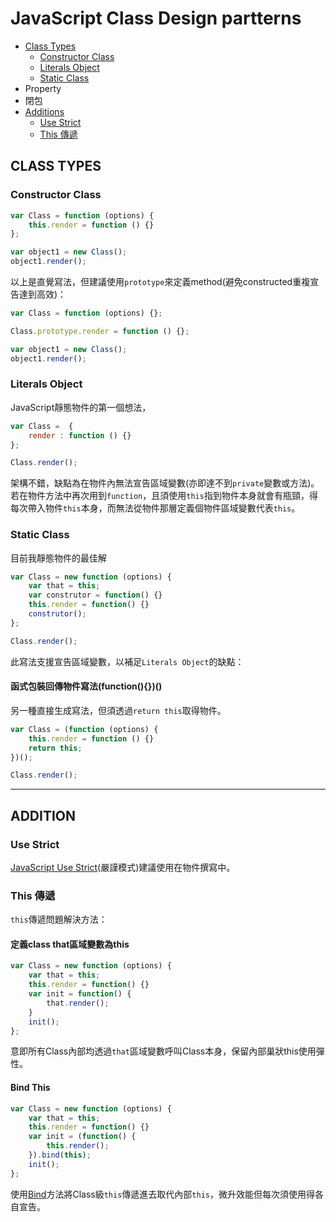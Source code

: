 JavaScript Class Design partterns
=================================

- [Class Types](#class-types)
    - [Constructor Class](#constructor-class)
    - [Literals Object](#literals-object)
    - [Static Class](#static-class)
- Property
- 閉包
- [Additions](#additions)
    - [Use Strict](#use-strict)
    - [This 傳遞](#this-傳遞)

CLASS TYPES
-----------

### Constructor Class

```javascript
var Class = function (options) {
    this.render = function () {}
};

var object1 = new Class();
object1.render(); 
```

以上是直覺寫法，但建議使用`prototype`來定義method(避免constructed重複宣告達到高效)：

```javascript
var Class = function (options) {};

Class.prototype.render = function () {};

var object1 = new Class();
object1.render(); 
```

### Literals Object

JavaScript靜態物件的第一個想法，

```javascript
var Class =  {
    render : function () {}
};

Class.render(); 
```

架構不錯，缺點為在物件內無法宣告區域變數(亦即達不到`private`變數或方法)。
若在物件方法中再次用到`function`，且須使用`this`指到物件本身就會有瓶頸，得每次帶入物件`this`本身，而無法從物件那層定義個物件區域變數代表`this`。

### Static Class

目前我靜態物件的最佳解

```javascript
var Class = new function (options) {
    var that = this;
    var construtor = function() {}
    this.render = function() {}
    construtor();
};

Class.render(); 
```

此寫法支援宣告區域變數，以補足`Literals Object`的缺點：


#### 函式包裝回傳物件寫法(function(){})()

另一種直接生成寫法，但須透過`return this`取得物件。

```javascript
var Class = (function (options) {
    this.render = function () {}
    return this;
})();

Class.render();
```

---

ADDITION 
--------

### Use Strict

[JavaScript Use Strict](https://www.w3schools.com/js/js_strict.asp)(嚴謹模式)建議使用在物件撰寫中。


### This 傳遞

`this`傳遞問題解決方法：

#### 定義class that區域變數為this

```javascript
var Class = new function (options) {
    var that = this;
    this.render = function() {}
    var init = function() {
        that.render();
    }
    init();
};
```

意即所有Class內部均透過`that`區域變數呼叫Class本身，保留內部巢狀this使用彈性。

#### Bind This

```javascript
var Class = new function (options) {
    var that = this;
    this.render = function() {}
    var init = (function() {
        this.render();
    }).bind(this);
    init();
};
```

使用[Bind](https://developer.mozilla.org/en-US/docs/Web/JavaScript/Reference/Global_Objects/Function/bind)方法將Class級`this`傳遞進去取代內部`this`，微升效能但每次須使用得各自宣告。
